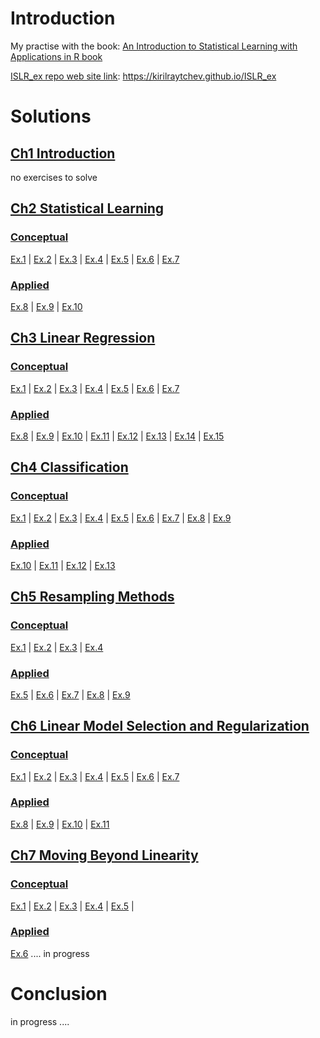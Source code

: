 # Introduction

My practise with the book: [An Introduction to Statistical Learning with Applications in R book](http://www-bcf.usc.edu/~gareth/ISL/) 

[ISLR_ex repo web site link](https://kirilraytchev.github.io/ISLR_ex): https://kirilraytchev.github.io/ISLR_ex

# Solutions

## [Ch1 Introduction]() 

no exercises to solve

## [Ch2 Statistical Learning](https://kirilraytchev.github.io/ISLR_ex/Ch2.html)

### [Conceptual](https://kirilraytchev.github.io/ISLR_ex/Ch2.html#conceptual)

[Ex.1](https://kirilraytchev.github.io/ISLR_ex/Ch2.html#ex1) |
[Ex.2](https://kirilraytchev.github.io/ISLR_ex/Ch2.html#ex2) |
[Ex.3](https://kirilraytchev.github.io/ISLR_ex/Ch2.html#ex3) |
[Ex.4](https://kirilraytchev.github.io/ISLR_ex/Ch2.html#ex4) |
[Ex.5](https://kirilraytchev.github.io/ISLR_ex/Ch2.html#ex5) |
[Ex.6](https://kirilraytchev.github.io/ISLR_ex/Ch2.html#ex6) |
[Ex.7](https://kirilraytchev.github.io/ISLR_ex/Ch2.html#ex7)

### [Applied](https://kirilraytchev.github.io/ISLR_ex/Ch2.html#applied)

[Ex.8](https://kirilraytchev.github.io/ISLR_ex/Ch2.html#ex8) |
[Ex.9](https://kirilraytchev.github.io/ISLR_ex/Ch2.html#ex9) |
[Ex.10](https://kirilraytchev.github.io/ISLR_ex/Ch2.html#ex10) 

## [Ch3 Linear Regression](https://kirilraytchev.github.io/ISLR_ex/Ch3.html)

### [Conceptual](https://kirilraytchev.github.io/ISLR_ex/Ch3.html#conceptual)

[Ex.1](https://kirilraytchev.github.io/ISLR_ex/Ch3.html#ex1) |
[Ex.2](https://kirilraytchev.github.io/ISLR_ex/Ch3.html#ex2) |
[Ex.3](https://kirilraytchev.github.io/ISLR_ex/Ch3.html#ex3) |
[Ex.4](https://kirilraytchev.github.io/ISLR_ex/Ch3.html#ex4) |
[Ex.5](https://kirilraytchev.github.io/ISLR_ex/Ch3.html#ex5) |
[Ex.6](https://kirilraytchev.github.io/ISLR_ex/Ch3.html#ex6) |
[Ex.7](https://kirilraytchev.github.io/ISLR_ex/Ch3.html#ex7)

### [Applied](https://kirilraytchev.github.io/ISLR_ex/Ch3.html#applied)

[Ex.8](https://kirilraytchev.github.io/ISLR_ex/Ch3.html#ex8) |
[Ex.9](https://kirilraytchev.github.io/ISLR_ex/Ch3.html#ex9) |
[Ex.10](https://kirilraytchev.github.io/ISLR_ex/Ch3.html#ex10) |
[Ex.11](https://kirilraytchev.github.io/ISLR_ex/Ch3.html#ex11) |
[Ex.12](https://kirilraytchev.github.io/ISLR_ex/Ch3.html#ex12) |
[Ex.13](https://kirilraytchev.github.io/ISLR_ex/Ch3.html#ex13) |
[Ex.14](https://kirilraytchev.github.io/ISLR_ex/Ch3.html#ex14) |
[Ex.15](https://kirilraytchev.github.io/ISLR_ex/Ch3.html#ex15) 

## [Ch4 Classification](https://kirilraytchev.github.io/ISLR_ex/Ch4.html) 

### [Conceptual](https://kirilraytchev.github.io/ISLR_ex/Ch4.html#conceptual)

[Ex.1](https://kirilraytchev.github.io/ISLR_ex/Ch4.html#ex1) |
[Ex.2](https://kirilraytchev.github.io/ISLR_ex/Ch4.html#ex2) |
[Ex.3](https://kirilraytchev.github.io/ISLR_ex/Ch4.html#ex3) |
[Ex.4](https://kirilraytchev.github.io/ISLR_ex/Ch4.html#ex4) |
[Ex.5](https://kirilraytchev.github.io/ISLR_ex/Ch4.html#ex5) |
[Ex.6](https://kirilraytchev.github.io/ISLR_ex/Ch4.html#ex6) |
[Ex.7](https://kirilraytchev.github.io/ISLR_ex/Ch4.html#ex7) |
[Ex.8](https://kirilraytchev.github.io/ISLR_ex/Ch4.html#ex8) |
[Ex.9](https://kirilraytchev.github.io/ISLR_ex/Ch4.html#ex9)

### [Applied](https://kirilraytchev.github.io/ISLR_ex/Ch4.html#applied)

[Ex.10](https://kirilraytchev.github.io/ISLR_ex/Ch4.html#ex10) |
[Ex.11](https://kirilraytchev.github.io/ISLR_ex/Ch4.html#ex11) |
[Ex.12](https://kirilraytchev.github.io/ISLR_ex/Ch4.html#ex12) |
[Ex.13](https://kirilraytchev.github.io/ISLR_ex/Ch4.html#ex13) 

## [Ch5 Resampling Methods](https://kirilraytchev.github.io/ISLR_ex/Ch5.html) 

### [Conceptual](https://kirilraytchev.github.io/ISLR_ex/Ch5.html#conceptual)

[Ex.1](https://kirilraytchev.github.io/ISLR_ex/Ch5.html#ex1) |
[Ex.2](https://kirilraytchev.github.io/ISLR_ex/Ch5.html#ex2) | 
[Ex.3](https://kirilraytchev.github.io/ISLR_ex/Ch5.html#ex3) |
[Ex.4](https://kirilraytchev.github.io/ISLR_ex/Ch5.html#ex4)

### [Applied](https://kirilraytchev.github.io/ISLR_ex/Ch5.html#applied)

[Ex.5](https://kirilraytchev.github.io/ISLR_ex/Ch5.html#ex5) |
[Ex.6](https://kirilraytchev.github.io/ISLR_ex/Ch5.html#ex6) |
[Ex.7](https://kirilraytchev.github.io/ISLR_ex/Ch5.html#ex7) |
[Ex.8](https://kirilraytchev.github.io/ISLR_ex/Ch5.html#ex8) |
[Ex.9](https://kirilraytchev.github.io/ISLR_ex/Ch5.html#ex9)

## [Ch6 Linear Model Selection and Regularization](https://kirilraytchev.github.io/ISLR_ex/Ch6.html) 

### [Conceptual](https://kirilraytchev.github.io/ISLR_ex/Ch6.html#conceptual)

[Ex.1](https://kirilraytchev.github.io/ISLR_ex/Ch6.html#ex1) |
[Ex.2](https://kirilraytchev.github.io/ISLR_ex/Ch6.html#ex2) |
[Ex.3](https://kirilraytchev.github.io/ISLR_ex/Ch6.html#ex3) |
[Ex.4](https://kirilraytchev.github.io/ISLR_ex/Ch6.html#ex4) |
[Ex.5](https://kirilraytchev.github.io/ISLR_ex/Ch6.html#ex5) |
[Ex.6](https://kirilraytchev.github.io/ISLR_ex/Ch6.html#ex6) |
[Ex.7](https://kirilraytchev.github.io/ISLR_ex/Ch6.html#ex7)

### [Applied](https://kirilraytchev.github.io/ISLR_ex/Ch6.html#applied)

[Ex.8](https://kirilraytchev.github.io/ISLR_ex/Ch6.html#ex8) |
[Ex.9](https://kirilraytchev.github.io/ISLR_ex/Ch6.html#ex9) |
[Ex.10](https://kirilraytchev.github.io/ISLR_ex/Ch6.html#ex10) |
[Ex.11](https://kirilraytchev.github.io/ISLR_ex/Ch6.html#ex11) 

## [Ch7 Moving Beyond Linearity](https://kirilraytchev.github.io/ISLR_ex/Ch7.html) 

### [Conceptual](https://kirilraytchev.github.io/ISLR_ex/Ch7.html#conceptual)

[Ex.1](https://kirilraytchev.github.io/ISLR_ex/Ch7.html#ex1) |
[Ex.2](https://kirilraytchev.github.io/ISLR_ex/Ch7.html#ex2) |
[Ex.3](https://kirilraytchev.github.io/ISLR_ex/Ch7.html#ex3) |
[Ex.4](https://kirilraytchev.github.io/ISLR_ex/Ch7.html#ex4) |
[Ex.5](https://kirilraytchev.github.io/ISLR_ex/Ch7.html#ex5) |

### [Applied](https://kirilraytchev.github.io/ISLR_ex/Ch7.html#applied)

[Ex.6](https://kirilraytchev.github.io/ISLR_ex/Ch7.html#ex6) .... in progress

# Conclusion

in progress ....